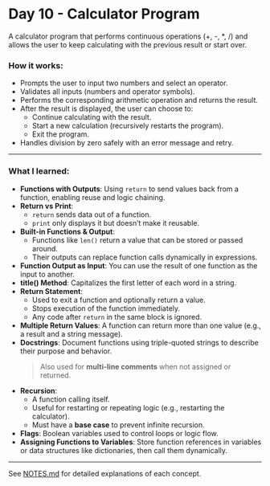 # Day 10 - Calculator Program

A calculator program that performs continuous operations (+, -, *, /) and allows the user to keep calculating with the previous result or start over.

### How it works:
- Prompts the user to input two numbers and select an operator.
- Validates all inputs (numbers and operator symbols).
- Performs the corresponding arithmetic operation and returns the result.
- After the result is displayed, the user can choose to:
  - Continue calculating with the result.
  - Start a new calculation (recursively restarts the program).
  - Exit the program.
- Handles division by zero safely with an error message and retry.

---

### What I learned:
- **Functions with Outputs**: Using `return` to send values back from a function, enabling reuse and logic chaining.
- **Return vs Print**:
  - `return` sends data out of a function.
  - `print` only displays it but doesn’t make it reusable.
- **Built-in Functions & Output**:
  - Functions like `len()` return a value that can be stored or passed around.
  - Their outputs can replace function calls dynamically in expressions.
- **Function Output as Input**: You can use the result of one function as the input to another.
- **title() Method**: Capitalizes the first letter of each word in a string.
- **Return Statement**:
  - Used to exit a function and optionally return a value.
  - Stops execution of the function immediately.
  - Any code after `return` in the same block is ignored.
- **Multiple Return Values**: A function can return more than one value (e.g., a result and a string message).
- **Docstrings**: Document functions using triple-quoted strings to describe their purpose and behavior.
  > Also used for **multi-line comments** when not assigned or returned.
- **Recursion**:
  - A function calling itself.
  - Useful for restarting or repeating logic (e.g., restarting the calculator).
  - Must have a **base case** to prevent infinite recursion.
- **Flags**: Boolean variables used to control loops or logic flow.
- **Assigning Functions to Variables**: Store function references in variables or data structures like dictionaries, then call them dynamically.

---

See [NOTES.md](./NOTES.md) for detailed explanations of each concept.
